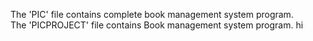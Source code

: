 The 'PIC' file contains complete book management system program.
<br>
The 'PICPROJECT' file contains Book management system program.
hi
